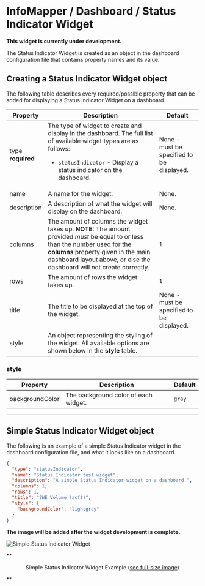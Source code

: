 # InfoMapper / Dashboard / Status Indicator Widget #

**This widget is currently under development.**

The Status Indicator Widget is created as an object in the dashboard configuration file that
contains property names and its value.

## Creating a Status Indicator Widget object ##

The following table describes every required/possible property that can be added
for displaying a Status Indicator Widget on a dashboard.

| **Property** | **Description** | **Default** |
| ---- | ---- | ---- |
| type<br>**required** | The type of widget to create and display in the dashboard. The full list of available widget types are as follows:<br><ul><li>`statusIndicator` - Display a status indicator on the dashboard.</li></ul> | None - must be specified to be displayed. |
| name | A name for the widget. | None. |
| description | A description of what the widget will display on the dashboard. | None. |
| columns | The amount of columns the widget takes up. **NOTE:** The amount provided *must* be equal to or less than the number used for the **columns** property given in the main dashboard layout above, or else the dashboard will not create correctly. | `1` |
| rows | The amount of rows the widget takes up. | `1` |
| title | The title to be displayed at the top of the widget. | None - must be specified to be displayed. |
| style | An object representing the styling of the widget. All available options are shown below in the **style** table. |  |

### style ###

| **Property** | **Description** | **Default** |
| ---- | ---- | ---- |
| backgroundColor | The background color of each widget. | `gray` |

----

## Simple Status Indicator Widget object ##

The following is an example of a simple Status Indicator widget in the dashboard
configuration file, and what it looks like on a dashboard. 

```json
{
  "type": "statusIndicator",
  "name": "Status Indicator test widget",
  "description": "A simple Status Indicator widget on a dashboard.",
  "columns": 1,
  "rows": 1,
  "title": "SWE Volume (acft)",
  "style": {
    "backgroundColor": "lightgrey"
  }
}
```

**The image will be added after the widget development is complete.**

![Simple Status Indicator Widget](../images/simple-status-indicator.png)

**<p style="text-align: center;">
Simple Status Indicator Widget Example (<a href="../../images/simple-status-indicator.png">see full-size image</a>)
</p>**
